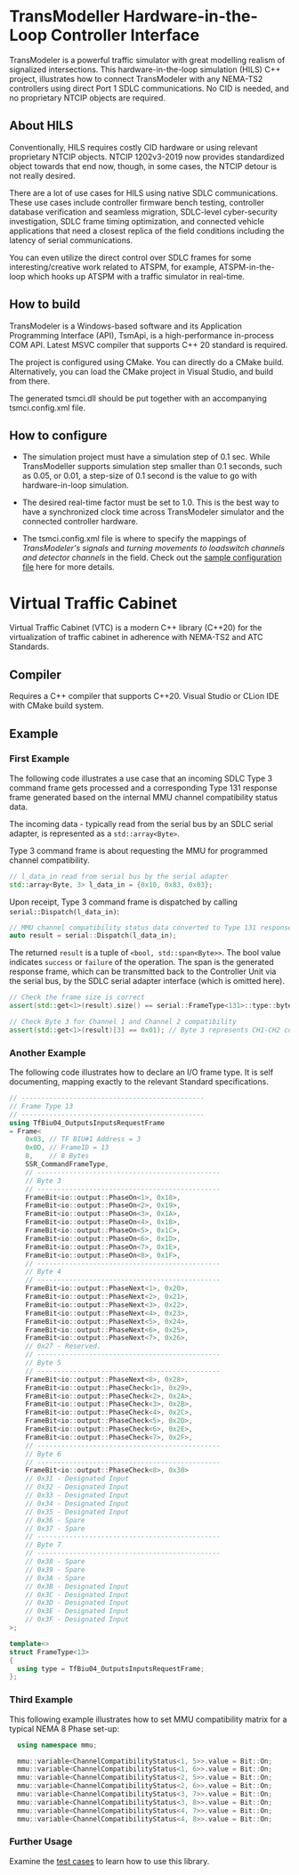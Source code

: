 # TransModeller Hardware-in-the-Loop Controller Interface

TransModeler is a powerful traffic simulator with great modelling realism of signalized intersections. This hardware-in-the-loop simulation (HILS) C++ project, illustrates how to connect TransModeler with any NEMA-TS2 controllers using direct Port 1 SDLC communications. No CID is needed, and no proprietary NTCIP objects are required.

## About HILS

Conventionally, HILS requires costly CID hardware or using relevant proprietary NTCIP objects. NTCIP 1202v3-2019 now provides standardized object towards that end now, though, in some cases, the NTCIP detour is not really desired.

There are a lot of use cases for HILS using native SDLC communications. These use cases include controller firmware bench testing, controller database verification and seamless migration, SDLC-level cyber-security investigation, SDLC frame timing optimization, and connected vehicle applications that need a closest replica of the field conditions including the latency of serial communications.

You can even utilize the direct control over SDLC frames for some interesting/creative work related to ATSPM, for example, ATSPM-in-the-loop which hooks up ATSPM with a traffic simulator in real-time.

## How to build

TransModeler is a Windows-based software and its Application Programming Interface (API), TsmApi, is a high-performance in-process COM API. Latest MSVC compiler that supports C++ 20 standard is required. 

The project is configured using CMake. You can directly do a CMake build.  Alternatively, you can load the CMake project in Visual Studio, and build from there.

The generated tsmci.dll should be put together with an accompanying tsmci.config.xml file.

## How to configure

- The simulation project must have a simulation step of 0.1 sec.  While TransModeller supports simulation step smaller than 0.1 seconds, such as 0.05, or 0.01, a step-size of 0.1 second is the value to go with hardware-in-loop simulation.

- The desired real-time factor must be set to 1.0. This is the best way to have a synchronized clock time across TransModeler simulator and the connected controller hardware.

- The tsmci.config.xml file is where to specify the mappings of _TransModeler's signals_ and _turning movements to loadswitch channels and detector channels_ in the field. Check out the [sample configuration file](tsm/sample/tsmci.config.xml) here for more details.


# Virtual Traffic Cabinet
Virtual Traffic Cabinet (VTC) is a modern C++ library (C++20) for the virtualization of traffic cabinet in adherence with NEMA-TS2 and ATC Standards.

## Compiler
Requires a C++ compiler that supports C++20. Visual Studio or CLion IDE with CMake build system.

## Example

### First Example
The following code illustrates a use case that an incoming SDLC Type 3 command frame gets processed and a corresponding Type 131 response frame generated based on the internal MMU channel compatibility status data.

The incoming data - typically read from the serial bus by an SDLC serial adapter, is represented as a ```std::array<Byte>```. 

Type 3 command frame is about requesting the MMU for programmed channel compatibility. 
```cpp
// l_data_in read from serial bus by the serial adapter
std::array<Byte, 3> l_data_in = {0x10, 0x83, 0x03};
```
Upon receipt, Type 3 command frame is dispatched by calling ```serial::Dispatch(l_data_in)```:

```cpp
// MMU channel compatibility status data converted to Type 131 response frame.
auto result = serial::Dispatch(l_data_in);
```
The returned ```result``` is a tuple of ```<bool, std::span<Byte>>```.  The bool value indicates ```success``` or ```failure``` of the operation. The span is the generated response frame, which can be transmitted back to the Controller Unit via the serial bus, by the SDLC serial adapter interface (which is omitted here).
```cpp
// Check the frame size is correct
assert(std::get<1>(result).size() == serial::FrameType<131>::type::bytesize);

// Check Byte 3 for Channel 1 and Channel 2 compatibility
assert(std::get<1>(result)[3] == 0x01); // Byte 3 represents CH1-CH2 compatibility
```

### Another Example

The following code illustrates how to declare an I/O frame type.  It is self documenting, mapping exactly to the relevant Standard specifications.

```cpp
// ----------------------------------------------
// Frame Type 13
// ----------------------------------------------
using TfBiu04_OutputsInputsRequestFrame
= Frame<
    0x03, // TF BIU#1 Address = 3
    0x0D, // FrameID = 13
    8,    // 8 Bytes
    SSR_CommandFrameType,
    // ----------------------------------------------
    // Byte 3
    // ----------------------------------------------
    FrameBit<io::output::PhaseOn<1>, 0x18>,
    FrameBit<io::output::PhaseOn<2>, 0x19>,
    FrameBit<io::output::PhaseOn<3>, 0x1A>,
    FrameBit<io::output::PhaseOn<4>, 0x1B>,
    FrameBit<io::output::PhaseOn<5>, 0x1C>,
    FrameBit<io::output::PhaseOn<6>, 0x1D>,
    FrameBit<io::output::PhaseOn<7>, 0x1E>,
    FrameBit<io::output::PhaseOn<8>, 0x1F>,
    // ----------------------------------------------
    // Byte 4
    // ----------------------------------------------
    FrameBit<io::output::PhaseNext<1>, 0x20>,
    FrameBit<io::output::PhaseNext<2>, 0x21>,
    FrameBit<io::output::PhaseNext<3>, 0x22>,
    FrameBit<io::output::PhaseNext<4>, 0x23>,
    FrameBit<io::output::PhaseNext<5>, 0x24>,
    FrameBit<io::output::PhaseNext<6>, 0x25>,
    FrameBit<io::output::PhaseNext<7>, 0x26>,
    // 0x27 - Reserved.
    // ----------------------------------------------
    // Byte 5
    // ----------------------------------------------
    FrameBit<io::output::PhaseNext<8>, 0x28>,
    FrameBit<io::output::PhaseCheck<1>, 0x29>,
    FrameBit<io::output::PhaseCheck<2>, 0x2A>,
    FrameBit<io::output::PhaseCheck<3>, 0x2B>,
    FrameBit<io::output::PhaseCheck<4>, 0x2C>,
    FrameBit<io::output::PhaseCheck<5>, 0x2D>,
    FrameBit<io::output::PhaseCheck<6>, 0x2E>,
    FrameBit<io::output::PhaseCheck<7>, 0x2F>,
    // ----------------------------------------------
    // Byte 6
    // ----------------------------------------------
    FrameBit<io::output::PhaseCheck<8>, 0x30>
    // 0x31 - Designated Input
    // 0x32 - Designated Input
    // 0x33 - Designated Input
    // 0x34 - Designated Input
    // 0x35 - Designated Input
    // 0x36 - Spare
    // 0x37 - Spare
    // ----------------------------------------------
    // Byte 7
    // ----------------------------------------------
    // 0x38 - Spare
    // 0x39 - Spare
    // 0x3A - Spare
    // 0x3B - Designated Input
    // 0x3C - Designated Input
    // 0x3D - Designated Input
    // 0x3E - Designated Input
    // 0x3F - Designated Input
>;

template<>
struct FrameType<13>
{
  using type = TfBiu04_OutputsInputsRequestFrame;
};

```

### Third Example

This following example illustrates how to set MMU compatibility matrix for a typical NEMA 8 Phase set-up:
```cpp
  using namespace mmu;

  mmu::variable<ChannelCompatibilityStatus<1, 5>>.value = Bit::On;
  mmu::variable<ChannelCompatibilityStatus<1, 6>>.value = Bit::On;
  mmu::variable<ChannelCompatibilityStatus<2, 5>>.value = Bit::On;
  mmu::variable<ChannelCompatibilityStatus<2, 6>>.value = Bit::On;
  mmu::variable<ChannelCompatibilityStatus<3, 7>>.value = Bit::On;
  mmu::variable<ChannelCompatibilityStatus<3, 8>>.value = Bit::On;
  mmu::variable<ChannelCompatibilityStatus<4, 7>>.value = Bit::On;
  mmu::variable<ChannelCompatibilityStatus<4, 8>>.value = Bit::On;
```

### Further Usage

Examine the [test cases](tests/vtc_tests.cpp) to learn how to use this library.
